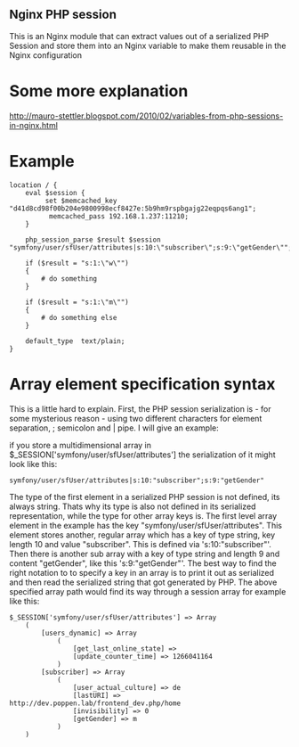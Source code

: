 Nginx PHP session
-------

This is an Nginx module that can extract values out of a serialized PHP Session and store them into an Nginx variable to make them reusable in the Nginx configuration

Some more explanation
=====================
<a href="http://mauro-stettler.blogspot.com/2010/02/variables-from-php-sessions-in-nginx.html">http://mauro-stettler.blogspot.com/2010/02/variables-from-php-sessions-in-nginx.html</a>

Example
===============

    location / {
        eval $session {
             set $memcached_key "d41d8cd98f00b204e9800998ecf8427e:5b9hm9rspbgajg22eqpqs6ang1";
              memcached_pass 192.168.1.237:11210;
        }

        php_session_parse $result $session "symfony/user/sfUser/attributes|s:10:\"subscriber\";s:9:\"getGender\"";

        if ($result = "s:1:\"w\"")
        {
            # do something
        }

        if ($result = "s:1:\"m\"")
        {
            # do something else 
        }
          
        default_type  text/plain;
    }


Array element specification syntax
==================================

This is a little hard to explain. First, the PHP session serialization is - for some mysterious reason - using two different characters for element separation, ; semicolon and | pipe. I will give an example:

if you store a multidimensional array in $_SESSION['symfony/user/sfUser/attributes'] the serialization of it might look like this:

    symfony/user/sfUser/attributes|s:10:"subscriber";s:9:"getGender"

The type of the first element in a serialized PHP session is not defined, its always string. Thats why its type is also not defined in its serialized representation, while the type for other array keys is. The first level array element in the example has the key "symfony/user/sfUser/attributes". This element stores another, regular array which has a key of type string, key length 10 and value "subscriber". This is defined via 's:10:"subscriber"'. Then there is another sub array with a key of type string and length 9 and content "getGender", like this 's:9:"getGender"'. The best way to find the right notation to to specify a key in an array is to print it out as serialized and then read the serialized string that got generated by PHP. 
The above specified array path would find its way through a session array for example like this:

    $_SESSION['symfony/user/sfUser/attributes'] => Array
        (
            [users_dynamic] => Array
                (
                    [get_last_online_state] => 
                    [update_counter_time] => 1266041164
                )
            [subscriber] => Array
                (
                    [user_actual_culture] => de
                    [lastURI] => http://dev.poppen.lab/frontend_dev.php/home
                    [invisibility] => 0
                    [getGender] => m
                )
        )

